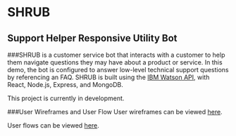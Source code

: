 # SHRUB
## **S**upport **H**elper **R**esponsive **U**tility **B**ot

###SHRUB is a customer service bot that interacts with a customer to help them navigate questions they may have about a product or service.  In this demo, the bot is configured to answer low-level technical support questions by referencing an FAQ.  SHRUB is built using the [IBM Watson API](https://www.ibm.com/watson/developer/), with React, Node.js, Express, and MongoDB.

This project is currently in development.

###User Wireframes and User Flow
User wireframes can be viewed [here](https://drive.google.com/file/d/119yKc73mihUTkiaeRdPuSG9xF2mJkhXa/view?usp=sharing).

User flows can be viewed [here](https://drive.google.com/file/d/1gpQ21AvhDZ0avmy_nlYUi20LZjIOm_Kv/view?usp=sharing).
